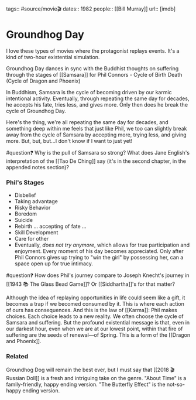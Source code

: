 tags:: #source/movie🎬
dates:: 1982
people:: [[Bill Murray]]
url:: [imdb]

# Groundhog Day
I love these types of movies where the protagonist replays events. It's a kind of two-hour existential simulation.

Groundhog Day dances in sync with the Buddhist thoughts on suffering through the stages of [[Samsara]] for Phil Connors - Cycle of Birth Death (Cycle of Dragon and Phoenix)

In Buddhism, Samsara is the cycle of becoming driven by our karmic intentional activity. Eventually, through repeating the same day for decades, he accepts his fate, tries less, and gives more. Only then does he break the cycle of Groundhog Day. 

Here's the thing, we're all repeating the same day for decades, and something deep within me feels that just like Phil, we too can slightly break away from the cycle of Samsara by accepting more, trying less, and giving more. But, but, but...I don't know if I want to just yet! 

#question❓ Why is the pull of Samsara so strong? What does Jane English's interpretation of the [[Tao De Ching]] say (it's in the second chapter, in the appended notes section)?

### Phil's Stages
- Disbelief
- Taking advantage
- Risky Behavior
- Boredom
- Suicide
- Rebirth ... accepting of fate ...
- Skill Development
- Care for other
- Eventually, *does not try anymore*, which allows for true participation and enjoyment. Every moment of his day becomes appreciated. Only after Phil Connors gives up trying to "win the girl" by possessing her, can a space open up for true intimacy.

#question❓ How does Phil's journey compare to Joseph Knecht's journey in [[1943 📚 The Glass Bead Game]]? Or [[Siddhartha]]'s for that matter?

Although the idea of replaying opportunities in life could seem like a gift, it becomes a trap if we becomed consumed by it. This is where each action of ours has consequences. And this is the law of [[Karma]]: Phil makes choices. Each choice leads to a new reality. We often choose the cycle of Samsara and suffering. But the profound existential message is that, even in our darkest hour, even when we are at our lowest point, within that fire of suffering are the seeds of renewal—of Spring. This is a form of the [[Dragon and Phoenix]].

### Related
Groundhog Dog will remain the best ever, but I must say that [[2018 🎬 Russian Doll]] is a fresh and intriguing take on the genre. "About Time" is a family-friendly, happy ending version. "The Butterfly Effect" is the not-so-happy ending version.